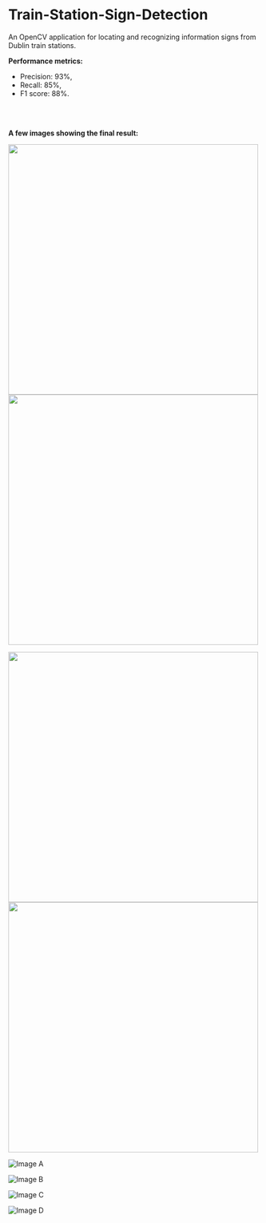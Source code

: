 # Train-Station-Sign-Detection
An OpenCV application for locating and recognizing information signs from Dublin train stations.

**Performance metrics:** 
* Precision: 93%,
* Recall: 85%,
* F1 score: 88%.
<br/>
<br/>

**A few images showing the final result:**

<p float="left">
  <img width="500" height="500" src="https://github.com/ekjyot07/Train-Station-Sign-Detection/blob/master/Blue%20sign%20images/a.png" />
  <img width="500" height="500" src="https://github.com/ekjyot07/Train-Station-Sign-Detection/blob/master/Blue%20sign%20images/b.png" /> 
</p>

<p float="left">
  <img width="500" height="500" src="https://github.com/ekjyot07/Train-Station-Sign-Detection/blob/master/Blue%20sign%20images/c.png" />
  <img width="500" height="500" src="https://github.com/ekjyot07/Train-Station-Sign-Detection/blob/master/Blue%20sign%20images/d.png" /> 
</p>

  ![Image A](https://github.com/ekjyot07/Train-Station-Sign-Detection/blob/master/Blue%20sign%20images/a.png)
  
  ![Image B](https://github.com/ekjyot07/Train-Station-Sign-Detection/blob/master/Blue%20sign%20images/b.png)

  ![Image C](https://github.com/ekjyot07/Train-Station-Sign-Detection/blob/master/Blue%20sign%20images/c.png)

  ![Image D](https://github.com/ekjyot07/Train-Station-Sign-Detection/blob/master/Blue%20sign%20images/d.png)
